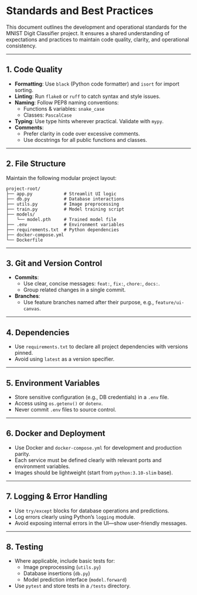 # Standards and Best Practices

This document outlines the development and operational standards for the MNIST Digit Classifier project. It ensures a shared understanding of expectations and practices to maintain code quality, clarity, and operational consistency.

---

## 1. Code Quality

- **Formatting**: Use `black` (Python code formatter) and `isort` for import sorting.
- **Linting**: Run `flake8` or `ruff` to catch syntax and style issues.
- **Naming**: Follow PEP8 naming conventions:
  - Functions & variables: `snake_case`
  - Classes: `PascalCase`
- **Typing**: Use type hints wherever practical. Validate with `mypy`.
- **Comments**:
  - Prefer clarity in code over excessive comments.
  - Use docstrings for all public functions and classes.

---

## 2. File Structure

Maintain the following modular project layout:

```
project-root/
├── app.py            # Streamlit UI logic
├── db.py             # Database interactions
├── utils.py          # Image preprocessing
├── train.py          # Model training script
├── models/
│   └── model.pth     # Trained model file
├── .env              # Environment variables
├── requirements.txt  # Python dependencies
├── docker-compose.yml
└── Dockerfile
```

---

## 3. Git and Version Control

- **Commits**:
  - Use clear, concise messages: `feat:`, `fix:`, `chore:`, `docs:`.
  - Group related changes in a single commit.
- **Branches**:
  - Use feature branches named after their purpose, e.g., `feature/ui-canvas`.

---

## 4. Dependencies

- Use `requirements.txt` to declare all project dependencies with versions pinned.
- Avoid using `latest` as a version specifier.

---

## 5. Environment Variables

- Store sensitive configuration (e.g., DB credentials) in a `.env` file.
- Access using `os.getenv()` or `dotenv`.
- Never commit `.env` files to source control.

---

## 6. Docker and Deployment

- Use Docker and `docker-compose.yml` for development and production parity.
- Each service must be defined clearly with relevant ports and environment variables.
- Images should be lightweight (start from `python:3.10-slim` base).

---

## 7. Logging & Error Handling

- Use `try/except` blocks for database operations and predictions.
- Log errors clearly using Python’s `logging` module.
- Avoid exposing internal errors in the UI—show user-friendly messages.

---

## 8. Testing

- Where applicable, include basic tests for:
  - Image preprocessing (`utils.py`)
  - Database insertions (`db.py`)
  - Model prediction interface (`model.forward`)
- Use `pytest` and store tests in a `/tests` directory.
